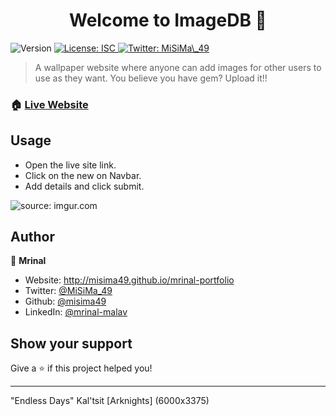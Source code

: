 <h1 align="center">Welcome to ImageDB 👋</h1>
<p>
  <img alt="Version" src="https://img.shields.io/badge/version-1.0.0-blue.svg?cacheSeconds=2592000" />
  <a href="#" target="_blank">
    <img alt="License: ISC" src="https://img.shields.io/badge/License-ISC-yellow.svg" />
  </a>
  <a href="https://twitter.com/MiSiMa\_49" target="_blank">
    <img alt="Twitter: MiSiMa\_49" src="https://img.shields.io/twitter/follow/MiSiMa\_49.svg?style=social" />
  </a>
</p>

> A wallpaper website where anyone can add images for other users to use as they want. You believe you have gem? Upload it!!

### 🏠 [Live Website](https://image-db-hackerearth.herokuapp.com/)

## Usage

* Open the live site link.
* Click on the new on Navbar.
* Add details and click submit.

<img src="https://i.imgur.com/LFL9a80.gif" title="source: imgur.com" />

## Author

👤 **Mrinal**

* Website: http://misima49.github.io/mrinal-portfolio
* Twitter: [@MiSiMa\_49](https://twitter.com/MiSiMa\_49)
* Github: [@misima49](https://github.com/misima49)
* LinkedIn: [@mrinal-malav](https://linkedin.com/in/mrinal-malav)

## Show your support

Give a ⭐️ if this project helped you!

***
"Endless Days" Kal'tsit [Arknights] (6000x3375)